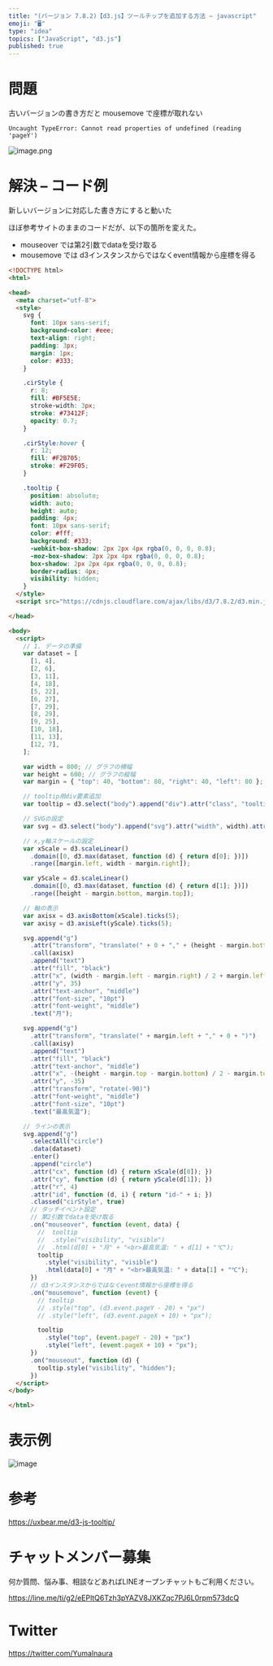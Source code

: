 ```yaml
---
title: "(バージョン 7.8.2)【d3.js】ツールチップを追加する方法 – javascript"
emoji: "🖥"
type: "idea"
topics: ["JavaScript", "d3.js"]
published: true
---
```


# 問題

古いバージョンの書き方だと mousemove で座標が取れない

`Uncaught TypeError: Cannot read properties of undefined (reading 'pageY')`

![image.png](https://qiita-image-store.s3.ap-northeast-1.amazonaws.com/0/89618/29e8b834-6ae4-81f4-ae75-b980d72ab2d8.png)


# 解決 – コード例

新しいバージョンに対応した書き方にすると動いた

ほぼ参考サイトのままのコードだが、以下の箇所を変えた。

- mouseover では第2引数でdataを受け取る
- mousemove では d3インスタンスからではなくevent情報から座標を得る

```html
<!DOCTYPE html>
<html>

<head>
  <meta charset="utf-8">
  <style>
    svg {
      font: 10px sans-serif;
      background-color: #eee;
      text-align: right;
      padding: 3px;
      margin: 1px;
      color: #333;
    }

    .cirStyle {
      r: 8;
      fill: #BF5E5E;
      stroke-width: 3px;
      stroke: #73412F;
      opacity: 0.7;
    }

    .cirStyle:hover {
      r: 12;
      fill: #F2B705;
      stroke: #F29F05;
    }

    .tooltip {
      position: absolute;
      width: auto;
      height: auto;
      padding: 4px;
      font: 10px sans-serif;
      color: #fff;
      background: #333;
      -webkit-box-shadow: 2px 2px 4px rgba(0, 0, 0, 0.8);
      -moz-box-shadow: 2px 2px 4px rgba(0, 0, 0, 0.8);
      box-shadow: 2px 2px 4px rgba(0, 0, 0, 0.8);
      border-radius: 4px;
      visibility: hidden;
    }
  </style>
  <script src="https://cdnjs.cloudflare.com/ajax/libs/d3/7.8.2/d3.min.js"></script>

</head>

<body>
  <script>
    // 1. データの準備
    var dataset = [
      [1, 4],
      [2, 6],
      [3, 11],
      [4, 18],
      [5, 22],
      [6, 27],
      [7, 29],
      [8, 29],
      [9, 25],
      [10, 18],
      [11, 13],
      [12, 7],
    ];

    var width = 800; // グラフの横幅
    var height = 600; // グラフの縦幅
    var margin = { "top": 40, "bottom": 80, "right": 40, "left": 80 };

    // tooltip用div要素追加
    var tooltip = d3.select("body").append("div").attr("class", "tooltip");

    // SVGの設定
    var svg = d3.select("body").append("svg").attr("width", width).attr("height", height);

    // x,y軸スケールの設定
    var xScale = d3.scaleLinear()
      .domain([0, d3.max(dataset, function (d) { return d[0]; })])
      .range([margin.left, width - margin.right]);

    var yScale = d3.scaleLinear()
      .domain([0, d3.max(dataset, function (d) { return d[1]; })])
      .range([height - margin.bottom, margin.top]);

    // 軸の表示
    var axisx = d3.axisBottom(xScale).ticks(5);
    var axisy = d3.axisLeft(yScale).ticks(5);

    svg.append("g")
      .attr("transform", "translate(" + 0 + "," + (height - margin.bottom) + ")")
      .call(axisx)
      .append("text")
      .attr("fill", "black")
      .attr("x", (width - margin.left - margin.right) / 2 + margin.left)
      .attr("y", 35)
      .attr("text-anchor", "middle")
      .attr("font-size", "10pt")
      .attr("font-weight", "middle")
      .text("月");

    svg.append("g")
      .attr("transform", "translate(" + margin.left + "," + 0 + ")")
      .call(axisy)
      .append("text")
      .attr("fill", "black")
      .attr("text-anchor", "middle")
      .attr("x", -(height - margin.top - margin.bottom) / 2 - margin.top)
      .attr("y", -35)
      .attr("transform", "rotate(-90)")
      .attr("font-weight", "middle")
      .attr("font-size", "10pt")
      .text("最高気温");

    // ラインの表示
    svg.append("g")
      .selectAll("circle")
      .data(dataset)
      .enter()
      .append("circle")
      .attr("cx", function (d) { return xScale(d[0]); })
      .attr("cy", function (d) { return yScale(d[1]); })
      .attr("r", 4)
      .attr("id", function (d, i) { return "id-" + i; })
      .classed("cirStyle", true)
      // タッチイベント設定
      // 第2引数でdataを受け取る
      .on("mouseover", function (event, data) {
        //  tooltip
        //  .style("visibility", "visible")
        //  .html(d[0] + "月" + "<br>最高気温: " + d[1] + "℃");
        tooltip
          .style("visibility", "visible")
          .html(data[0] + "月" + "<br>最高気温: " + data[1] + "℃");
      })
      // d3インスタンスからではなくevent情報から座標を得る
      .on("mousemove", function (event) {
        // tooltip
        // .style("top", (d3.event.pageY - 20) + "px")
        // .style("left", (d3.event.pageX + 10) + "px");

        tooltip
          .style("top", (event.pageY - 20) + "px")
          .style("left", (event.pageX + 10) + "px");
      })
      .on("mouseout", function (d) {
        tooltip.style("visibility", "hidden");
      })
  </script>
</body>

</html>
```

# 表示例

![image](https://user-images.githubusercontent.com/13635059/220568677-7198d348-3177-47c4-9ddb-7b4b70e217c1.png)

# 参考


https://uxbear.me/d3-js-tooltip/


# チャットメンバー募集


何か質問、悩み事、相談などあればLINEオープンチャットもご利用ください。

https://line.me/ti/g2/eEPltQ6Tzh3pYAZV8JXKZqc7PJ6L0rpm573dcQ


# Twitter

https://twitter.com/YumaInaura

